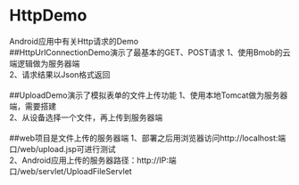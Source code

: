 # HttpDemo
Android应用中有关Http请求的Demo
<br/>
##HttpUrlConnectionDemo演示了最基本的GET、POST请求
1、使用Bmob的云端逻辑做为服务器端<br/>
2、请求结果以Json格式返回<br/>
<br/>
##UploadDemo演示了模拟表单的文件上传功能
1、使用本地Tomcat做为服务器端，需要搭建<br/>
2、从设备选择一个文件，再上传到服务器端<br/>
<br/>
##web项目是文件上传的服务器端
1、部署之后用浏览器访问http://localhost:端口/web/upload.jsp可进行测试<br/>
2、Android应用上传的服务器路径：http://IP:端口/web/servlet/UploadFileServlet<br/>
<br/>